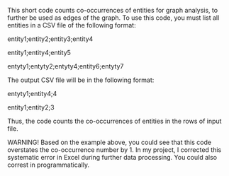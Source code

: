 This short code counts co-occurrences of entities for graph analysis, to further be used as edges of the graph. 
To use this code, you must list all entities in a CSV file of the following format:

entity1;entity2;entity3;entity4

entity1;entity4;entity5

entyty1;entyty2;entyty4;entity6;entyty7

The output CSV file will be in the following format:

entyty1;entity4;4

entity1;entity2;3

Thus, the code counts the co-occurrences of entities in the rows of input file. 

WARNING! 
Based on the example above, you could see that this code overstates the co-occurrence number by 1. In my project, I corrected this systematic error in Excel during further data processing. You could also correst in programmatically.
